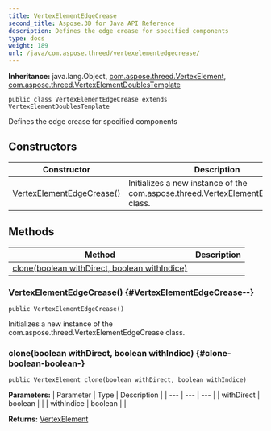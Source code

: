 ```yaml
---
title: VertexElementEdgeCrease
second_title: Aspose.3D for Java API Reference
description: Defines the edge crease for specified components
type: docs
weight: 189
url: /java/com.aspose.threed/vertexelementedgecrease/
---
```


**Inheritance:**
java.lang.Object, [com.aspose.threed.VertexElement](../../com.aspose.threed/vertexelement), [com.aspose.threed.VertexElementDoublesTemplate](../../com.aspose.threed/vertexelementdoublestemplate)
```
public class VertexElementEdgeCrease extends VertexElementDoublesTemplate
```

Defines the edge crease for specified components
## Constructors

| Constructor | Description |
| --- | --- |
| [VertexElementEdgeCrease()](#VertexElementEdgeCrease--) | Initializes a new instance of the com.aspose.threed.VertexElementEdgeCrease class. |
## Methods

| Method | Description |
| --- | --- |
| [clone(boolean withDirect, boolean withIndice)](#clone-boolean-boolean-) |  |
### VertexElementEdgeCrease() {#VertexElementEdgeCrease--}
```
public VertexElementEdgeCrease()
```


Initializes a new instance of the com.aspose.threed.VertexElementEdgeCrease class.

### clone(boolean withDirect, boolean withIndice) {#clone-boolean-boolean-}
```
public VertexElement clone(boolean withDirect, boolean withIndice)
```




**Parameters:**
| Parameter | Type | Description |
| --- | --- | --- |
| withDirect | boolean |  |
| withIndice | boolean |  |

**Returns:**
[VertexElement](../../com.aspose.threed/vertexelement)
